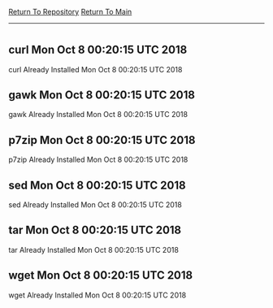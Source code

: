 [Return To Repository](https://github.com/deathbybandaid/piholeparser/)
[Return To Main](https://github.com/deathbybandaid/piholeparser/blob/master/RecentRunLogs/Mainlog.md)
____________________________________
# 
## curl Mon Oct 8 00:20:15 UTC 2018
curl Already Installed Mon Oct 8 00:20:15 UTC 2018
## gawk Mon Oct 8 00:20:15 UTC 2018
gawk Already Installed Mon Oct 8 00:20:15 UTC 2018
## p7zip Mon Oct 8 00:20:15 UTC 2018
p7zip Already Installed Mon Oct 8 00:20:15 UTC 2018
## sed Mon Oct 8 00:20:15 UTC 2018
sed Already Installed Mon Oct 8 00:20:15 UTC 2018
## tar Mon Oct 8 00:20:15 UTC 2018
tar Already Installed Mon Oct 8 00:20:15 UTC 2018
## wget Mon Oct 8 00:20:15 UTC 2018
wget Already Installed Mon Oct 8 00:20:15 UTC 2018
